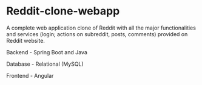 # Reddit-clone-webapp
A complete web application clone of Reddit with all the major functionalities and services (login; actions on subreddit, posts, comments) provided on Reddit website.

Backend - Spring Boot and Java

Database - Relational (MySQL)

Frontend - Angular
